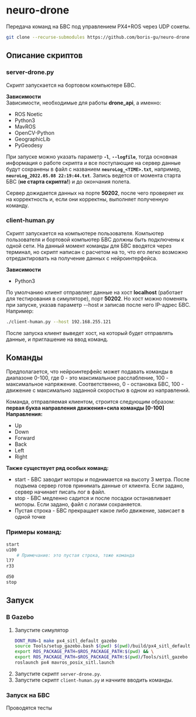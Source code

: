 # neuro-drone
Передача команд на БВС под управлением PX4+ROS через UDP сокеты.
```bash
git clone --recurse-submodules https://github.com/boris-gu/neuro-drone.git
```

## Описание скриптов
### server-drone.py
Скрипт запускается на бортовом компьютере БВС.

**Зависимости**  
Зависимости, необходимые для работы **drone_api**, а именно:
* ROS Noetic
* Python3
* MavROS
* OpenCV-Python
* GeographicLib
* PyGeodesy


При запуске можно указать параметр **`-l`**, **`--logfile`**, тогда основная информация о работе скрипта и все поступающие на сервер данные будут сохранены в файл с названием **`neuroLog_<TIME>.txt`**, например, **`neuroLog_2022.05.08 22:19:44.txt`**. Запись ведется от момента старта БВС (**не старта скрипта!**) и до окончания полета.

Сервер дожидается данных на порте **50202**, после чего проверяет их на корректность и, если они корректны, выполняет полученную команду.


### client-human.py
Скрипт запускается на компьютере пользователя. Компьютер пользователя и бортовой компьютер БВС должны быть подключены к одной сети. На данный момент команды для БВС вводятся через терминал, но скрипт написан с расчетом на то, что его легко возможно отредактировать на получение данных с нейроинтерфейса.

**Зависимости**
* Python3

По умолчанию клиент отправляет данные на хост **localhost** (работает для тестирования в симуляторе), порт **50202**. Но хост можно поменять при запуске, указав параметр --host и записав после него IP-адрес БВС. Например:
```bash
./client-human.py --host 192.168.255.121
```
После запуска клиент выведет хост, на который будет отправлять данные, и приглашение на ввод команд. 

## Команды 
Предполагается, что нейроинтерфейс может подавать команды в диапазоне 0-100, где 0 - это максимальное расслабление, 100 - максимальное напряжение. Соответственно, 0 - остановка БВС, 100 - движение с максимально заданной скоростью в одном из направлений.

Команда, отправляемая клиентом, строится следующим образом: **первая буква направления движения+сила команды [0-100]**  
**Направления:**
* Up
* Down
* Forward
* Back
* Left
* Right

**Также существует ряд особых команд:**
* start - БВС заводит моторы и поднимается на высоту 3 метра. После подъема сервер готов принимать данные от клиента. Если задано, сервер начинает писать лог в файл.
* stop - БВС медленно садится и после посадки останавливает моторы. Если задано, файл с логами сохраняется.
* Пустая строка - БВС прекращает какое либо движение, зависает в одной точке

### Примеры команд:
```bash
start
u100
    # Примечание: это пустая строка, тоже команда
l77
r33

d50
stop
```

## Запуск
### В Gazebo
1. Запустите симулятор
    ```bash
    DONT_RUN=1 make px4_sitl_default gazebo
    source Tools/setup_gazebo.bash $(pwd) $(pwd)/build/px4_sitl_default && \
    export ROS_PACKAGE_PATH=$ROS_PACKAGE_PATH:$(pwd) && \
    export ROS_PACKAGE_PATH=$ROS_PACKAGE_PATH:$(pwd)/Tools/sitl_gazebo
    roslaunch px4 mavros_posix_sitl.launch
    ```
2. Запустите скрипт `server-drone.py`.
3. Запустите скрипт `client-human.py` и начните вводить команды.

### Запуск на БВС
Проводятся тесты